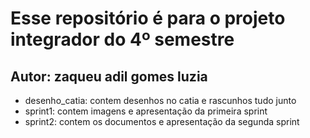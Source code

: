 # Esse repositório é para o projeto integrador do 4º semestre

## Autor: zaqueu adil gomes luzia

* desenho_catia: contem desenhos no catia e rascunhos tudo junto
* sprint1: contem imagens e apresentação da primeira sprint
* sprint2: contem os documentos e apresentação da segunda sprint